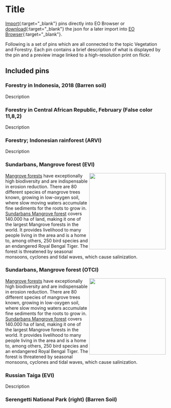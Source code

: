 # Title

[Import](https://apps.sentinel-hub.com/eo-browser/?sharedPinsListId=2e6492f1-ba35-40a2-846c-cdbf900256fe){:target="_blank"} pins directly into EO Browser or [download](Vegetation_and_Forestry.json){:target="_blank"} the json for a later import into [EO Browser](https://apps.sentinel-hub.com/eo-browser/?zoom=10&lat=41.9&lng=12.5&themeId=DEFAULT-THEME){:target="_blank"}.

Following is a set of pins which are all connected to the topic Vegetation and Forestry. Each pin contains a brief description of what is displayed by the pin and a preview image linked to a high-resolution print on flickr.

## Included pins 

### Forestry in Indonesia, 2018 (Barren soil)

Description

### Forestry in Central African Republic, February (False color 11,8,2)

Description

### Forestry; Indonesian rainforest (ARVI)

Description

### Sundarbans, Mangrove forest (EVI)

[<img src="fig/Sundarbans_thumbnail.jpg" align="right" width="240">](https://www.flickr.com/photos/sentinelhub/50083279617/in/album-72157714991542468/)[Mangrove forests](https://oceanservice.noaa.gov/facts/mangroves.html) have exceptionally high biodiversity and are indispensable in erosion reduction. There are 80 different species of mangrove trees known, growing in low-oxygen soil, where slow moving waters accumulate fine sediments for the roots to grow in. [Sundarbans Mangrove forest](https://whc.unesco.org/en/list/798/) covers 140.000 ha of land, making it one of the largest Mangrove forests in the world. It provides livelihood to many people living in the area and is a home to, among others, 250 bird species and an endangered Royal Bengal Tiger. The forest is threatened by seasonal monsoons, cyclones and tidal waves, which cause salinization.

### Sundarbans, Mangrove forest (OTCI)

[<img src="fig/Sundarbans_thumbnail.jpg" align="right" width="240">](https://www.flickr.com/photos/sentinelhub/50083279617/in/album-72157714991542468/)[Mangrove forests](https://oceanservice.noaa.gov/facts/mangroves.html) have exceptionally high biodiversity and are indispensable in erosion reduction. There are 80 different species of mangrove trees known, growing in low-oxygen soil, where slow moving waters accumulate fine sediments for the roots to grow in. [Sundarbans Mangrove forest](https://whc.unesco.org/en/list/798/) covers 140.000 ha of land, making it one of the largest Mangrove forests in the world. It provides livelihood to many people living in the area and is a home to, among others, 250 bird species and an endangered Royal Bengal Tiger. The forest is threatened by seasonal monsoons, cyclones and tidal waves, which cause salinization.

### Russian Taiga (EVI)

Description

### Serengetti National Park (right) (Barren Soil)
